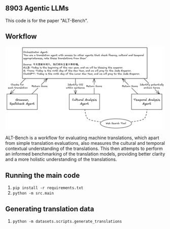 ## 8903 Agentic LLMs

This code is for the paper "ALT-Bench".

## Workflow
![workflow](./designs/workflow.png)

ALT-Bench is a workflow for evaluating machine translations, which apart from simple translation evaluations, also measures the cultural and temporal contextual understanding of the translations. This then attempts to perform an informed benchmarking of the translation models, providing better clarity and a more holistic understanding of the translations.

## Running the main code
1. `pip install -r requirements.txt`
2. `python -m src.main`

## Generating translation data
1. `python -m datasets.scripts.generate_translations`